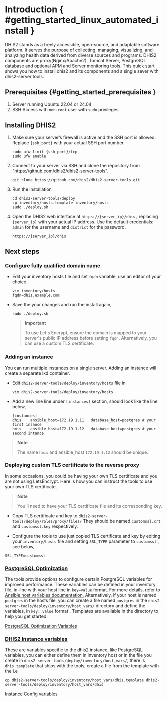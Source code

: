 # Introduction { #getting_started_linux_automated_install }
DHIS2 stands as a freely accessible, open-source, and adaptable software
platform. It serves the purpose of collecting, managing, visualizing, and
analyzing health data derived from diverse sources and programs.
DHIS2 components are  proxy(Nginx/Apache2), Tomcat Server, PostgreSQL database
and optional APM and Server monitoring tools. 
This quick start shows you how to install dhis2 and its components and a
single sever with dhis2-server tools. 

## Prerequisites {#getting_started_prerequisites } 
1. Server running Ubuntu 22.04 or 24.04
2. SSH Access with `non-root` user with `sudo` privileges

## Installing DHIS2 
1. Make sure your server’s firewall is active and the SSH port is allowed.
   Replace `{ssh_port}` with your actual SSH port number.
   ```
   sudo ufw limit {ssh_port}/tcp
   sudo ufw enable
   ```
2. Connect to your server via SSH and clone the repository from
   "https://github.com/dhis2/dhis2-server-tools".
   ```
   git clone https://github.com/dhis2/dhis2-server-tools.git
   ```

3. Run the installation
   ```
   cd dhis2-server-tools/deploy
   cp inventory/hosts.template inventory/hosts
   sudo ./deploy.sh
   ```

4. Open the DHIS2 web interface at `https://{server_ip}/dhis,` replacing
   `{server_ip}` with your actual IP address. Use the default credentials:
   `admin` for the username and `district` for the password.
   ```
   https://{server_ip}/dhis
   ```

## Next steps 
### Configure fully qualified domain name

- Edit your inventory hosts file and set `fqdn` variable, use an editor of your choice.   
  ```
  vim inventory/hosts 
  fqdn=dhis.example.com
  ```
- Save the your changes and run the install again, 
  ```
  sudo ./deploy.sh
  ```

  > **Important**
  > 
  > To use Let's Encrypt, ensure the domain is mapped to your server's public IP
  > address before setting `fqdn`. Alternatively, you can use a custom TLS
  > certificate.

### Adding an instance
You can run multiple instances on a single server. Adding an instance will
create a separate lxd container.

- Edit  `dhis2-server-tools/deploy/inventory/hosts` file  in 
  ```
  vim dhis2-server-tools/deploy/inventory/hosts
  ```
- Add a new line line under `[instances]` section, should look like the line below, 
  ```
  [instances]
  dhis    ansible_host=172.19.1.11   database_host=postgres # your first insance
  hmis    ansible_host=172.19.1.12   database_host=postgres # your second intance
  ```

> **Note**
> 
> The name `hmis` and ansible_host `172.19.1.12` should be unique. 

### Deploying custom TLS certificate to the reverse proxy
In some occasions, you could be having your own TLS certificate and you are not
using LetsEncrypt. Here is how you can instruct the tools to use your own TLS
certificate. 

> **Note**
>
> You'll need to have your TLS certificate file and its corresponding key.

- Copy TLS certificate and key to
  `dhis2-server-tools/deploy/roles/proxy/files/` They should be named
  `customssl.crt` and `customssl.key` respectively.

- Configure the tools to use just copied  TLS certificate and key by editing
  your `inventory/hosts` file and setting `SSL_TYPE` parameter to `customssl` ,
  see below, 

```
SSL_TYPE=customssl
```

### [PostgreSQL Optimization](#install_postgresql_performance_tuning)
The tools provide options to configure certain PostgreSQL variables for
improved performance. These variables can be defined in your inventory file,
in-line with your host line in `key=value` format.
For more details, refer to [Ansible host variables documentation.](https://docs.ansible.com/ansible/latest/inventory_guide/intro_inventory.html#assigning-a-variable-to-one-machine-host-variables)
Alternatively, if your host is named `postgres` in the hosts file, you can create
a file named `postgres` in the `dhis2-server-tools/deploy/inventory/host_vars/`
directory and define the variables, in `key: value` format . Templates are available
in the directory to help you get started.

[PostgreSQL Optimization Variables](#dhis2_server_tools_postgresql_variables)

### [DHIS2 Instance variables](#dhis2_server_tools_instance_variables)
These are variables specific to the dhis2 instance, like PostgreSQL variables,
you can either define them in inventory host or in the file you create in
`dhis2-server-tools/deploy/inventory/host_vars/`, there is `dhis.template` that
ships with the tools, create a file from the template with the i.e 
```
cp dhis2-server-tools/deploy/inventory/host_vars/dhis.template dhis2-server-tools/deploy/inventory/host_vars/dhis

```

[Instance Config variables](#dhis2_server_tools_instance_variables)

